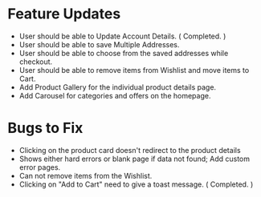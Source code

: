 #
# Feature Updates

- User should be able to Update Account Details. ( Completed. )
- User should be able to save Multiple Addresses.
- User should be able to choose from the saved addresses while checkout.
- User should be able to remove items from Wishlist and move items to Cart.
- Add Product Gallery for the individual product details page.
- Add Carousel for categories and offers on the homepage.

#
# Bugs to Fix

- Clicking on the product card doesn't redirect to the product details
- Shows either hard errors or blank page if data not found; Add custom error pages.
- Can not remove items from the Wishlist.
- Clicking on "Add to Cart" need to give a toast message. ( Completed. )
